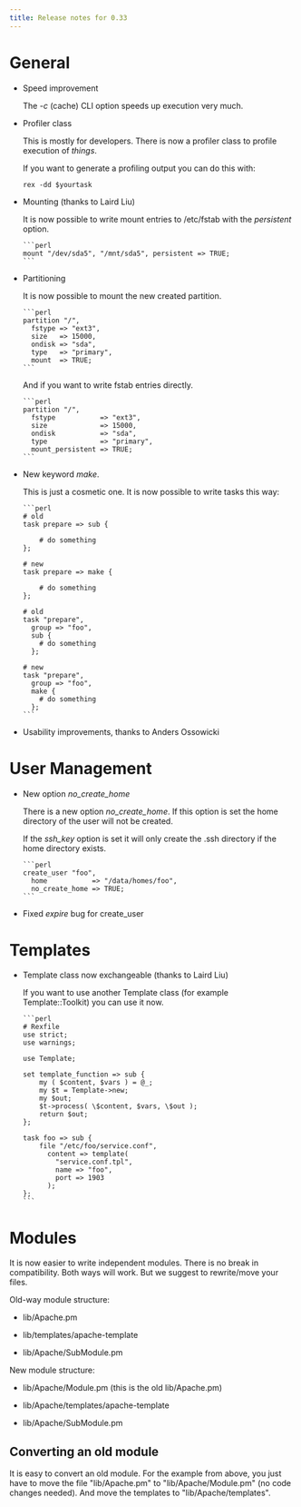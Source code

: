 ```yaml
---
title: Release notes for 0.33
---
```


# General

-   Speed improvement

    The *-c* (cache) CLI option speeds up execution very much.

-   Profiler class

    This is mostly for developers. There is now a profiler class to profile execution of *things*.

    If you want to generate a profiling output you can do this with:

        rex -dd $yourtask

-   Mounting (thanks to Laird Liu)

    It is now possible to write mount entries to /etc/fstab with the *persistent* option.

        ```perl
        mount "/dev/sda5", "/mnt/sda5", persistent => TRUE;
        ```

-   Partitioning

    It is now possible to mount the new created partition.

        ```perl
        partition "/",
          fstype => "ext3",
          size   => 15000,
          ondisk => "sda",
          type   => "primary",
          mount  => TRUE;
        ```

    And if you want to write fstab entries directly.

        ```perl
        partition "/",
          fstype           => "ext3",
          size             => 15000,
          ondisk           => "sda",
          type             => "primary",
          mount_persistent => TRUE;
        ```

-   New keyword *make*.

    This is just a cosmetic one. It is now possible to write tasks this way:

        ```perl
        # old
        task prepare => sub {
        
            # do something
        };
        
        # new
        task prepare => make {
        
            # do something
        };
        
        # old
        task "prepare",
          group => "foo",
          sub {
            # do something
          };
        
        # new
        task "prepare",
          group => "foo",
          make {
            # do something
          };
        ```

-   Usability improvements, thanks to Anders Ossowicki

# User Management

-   New option *no\_create\_home*

    There is a new option *no\_create\_home*. If this option is set the home directory of the user will not be created.

    If the *ssh\_key* option is set it will only create the .ssh directory if the home directory exists.

        ```perl
        create_user "foo",
          home           => "/data/homes/foo",
          no_create_home => TRUE;
        ```

-   Fixed *expire* bug for create\_user

# Templates

-   Template class now exchangeable (thanks to Laird Liu)

    If you want to use another Template class (for example Template::Toolkit) you can use it now.

        ```perl
        # Rexfile
        use strict;
        use warnings;
        
        use Template;
        
        set template_function => sub {
            my ( $content, $vars ) = @_;
            my $t = Template->new;
            my $out;
            $t->process( \$content, $vars, \$out );
            return $out;
        };
        
        task foo => sub {
            file "/etc/foo/service.conf",
              content => template(
                "service.conf.tpl",
                name => "foo",
                port => 1903
              );
        };
        ```

# Modules

It is now easier to write independent modules. There is no break in compatibility. Both ways will work. But we suggest to rewrite/move your files.

Old-way module structure:

-   lib/Apache.pm

-   lib/templates/apache-template

-   lib/Apache/SubModule.pm

New module structure:

-   lib/Apache/Module.pm (this is the old lib/Apache.pm)

-   lib/Apache/templates/apache-template

-   lib/Apache/SubModule.pm

## Converting an old module

It is easy to convert an old module. For the example from above, you just have to move the file "lib/Apache.pm" to "lib/Apache/Module.pm" (no code changes needed). And move the templates to "lib/Apache/templates".
